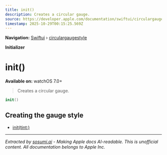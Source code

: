 ```yaml
---
title: init()
description: Creates a circular gauge.
source: https://developer.apple.com/documentation/swiftui/circulargaugestyle/init()
timestamp: 2025-10-29T00:15:25.569Z
---
```


**Navigation:** [Swiftui](/documentation/swiftui) › [circulargaugestyle](/documentation/swiftui/circulargaugestyle)

**Initializer**

# init()

**Available on:** watchOS 7.0+

> Creates a circular gauge.

```swift
init()
```

## Creating the gauge style

- [init(tint:)](/documentation/swiftui/circulargaugestyle/init(tint:))

---

*Extracted by [sosumi.ai](https://sosumi.ai) - Making Apple docs AI-readable.*
*This is unofficial content. All documentation belongs to Apple Inc.*
